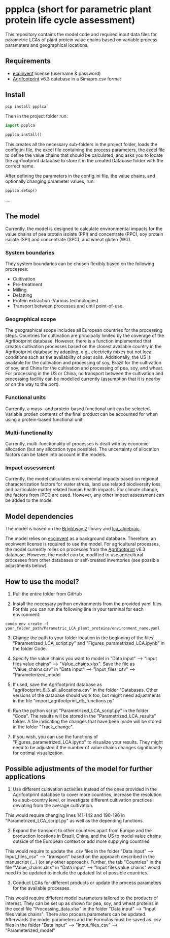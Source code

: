 # ppplca (short for parametric plant protein life cycle assessment)

This repository contains the model code and required input data files for parametric LCAs of plant protein value chains based on variable process parameters and geographical locations.

## Requirements

- [ecoinvent](https://ecoinvent.org/) license (username & password)
- [Agrifootprint](https://blonksustainability.nl/agri-footprint) v6.3 database in a Simapro.csv format

## Install 

```bash
pip install ppplca`
```

Then in the project folder run:
```python
import ppplca

ppplca.install()
```
This creates all the necessary sub-folders in the project folder, loads the config.ini file, the excel file containing the process parameters, the excel file to define the value chains that should be calculated, and asks you to locate the agrifootprint database to store it in the created Database folder with the correct name.

After defining the parameters in the config.ini file, the value chains, and optionally changing parameter values, run:
```python
ppplca.setup()
```



....

## The model

Currently, the model is designed to calculate environmental impacts for the value chains of pea protein isolate (PPI) and concentrate (PPC), soy protein isolate (SPI) and concentrate (SPC), and wheat gluten (WG).

### System boundaries

They system boundaries can be chosen flexibly based on the following processes:
- Cultivation
- Pre-treatment
- Milling
- Defatting
- Protein extraction (Various technologies)
- Transport between processes and until point-of-use.

### Geographical scope

The geographical scope includes all European countries for the processing steps. Countries for cultivation are principally limited by the coverage of the Agrifootprint database. However, there is a function implemented that creates cultivation processes based on the closest available country in the Agrifootprint database by adapting, e.g., electricity mixes but not local conditions such as the availability of peat soils. Additionally, the US is available for the cultivation and processing of soy, Brazil for the cultivation of soy, and China for the cultivation and processing of pea, soy, and wheat. For processing in the US or China, no transport between the cultivation and processing facility can be modelled currently (assumption that it is nearby or on the way to the port).

### Functional units

Currently, a mass- and protein-based functional unit can be selected. Variable protien contents of the final product can be accounted for when using a protein-based functional unit.

### Multi-functionality

Currently, multi-functionality of processes is dealt with by economic allocation (but any allocation type possible). The uncertainty of allocation factors can be taken into account in the models.

### Impact assessment

Currently, the model calculates environmental impacts based on regional characterization factors for water stress, land use related biodiversity loss, and particulate matter related human health impacts. For climate change, the factors from IPCC are used. However, any other impact assessment can be added to the model

## Model dependencies

The model is based on the [Brightway 2](https://github.com/brightway-lca/brightway2) library and [lca_algebraic](https://github.com/oie-mines-paristech/lca_algebraic/).

The model relies on [ecoinvent](https://ecoinvent.org/) as a background database. Therefore, an ecoinvent license is required to use the model. For agricultural processes, the model currently relies on processes from the [Agrifootprint](https://blonksustainability.nl/agri-footprint) v6.3 database. However, the model can be modified to use agricultural processes from other databases or self-created inventories (see possible adjustments below).

## How to use the model?

1. Pull the entire folder from GitHub

2. Install the necessary python environments from the provided yaml files. For this you can run the following line in your terminal for each environment:

`conda env create -f your_folder_path/Parametric_LCA_plant_proteins/environment_name.yaml`

3. Change the path to your folder location in the beginning of the files "Parametrized_LCA_script.py" and "Figures_parametrized_LCA.ipynb" in the folder Code.

4. Specify the value chains you want to model in "Data input" --> "Input files value chains" --> "Value_chains.xlsx". Save the file as "Value_chains.csv" in "Data input" --> "Input_files_csv" --> "Parameterized_model

5. If used, save the Agrifootprint database as "agrifootprint_6_3_all_allocations.csv" in the folder "Databases. Other versions of the database should work too, but might need adjustments in the file "import_agrifootprint_db_functions.py"

6. Run the python script "Parametrized_LCA_script.py" in the folder "Code". The results will be stored in the "Parametrized_LCA_results" folder. A file indicating the changes that have been made will be stored in the folder "Track_change".

7. If you wish, you can use the functions of "Figures_parametrized_LCA.ipynb" to visualize your results. They might need to be adjusted if the number of value chains changes significantly for optimal visualization.

## Possible adjustments of the model for further applications

1. Use different cultivation activities instead of the ones provided in the Agrifootprint database to cover more countries, increase the resolution to a sub-country level, or investigate different cultivation practices deviating from the average cultivation.

This would require changing lines 141-142 and 190-196 in "Parametrized_LCA_script.py" as well as the depending functions.

2. Expand the transport to other countries apart from Europe and the production locations in Brazil, China, and the US to model value chains outside of the European context or add more supplying countries.

This would require to update the .csv files in the folder "Data input" --> Input_files_csv" --> "transport" based on the approach described in the manuscript (...) (or any other approach). Further, the tab "Countries" in the file "Value_chains.xlsx" in "Data input" --> "Input files value chains" would need to be updated to include the updated list of possible countries.

3. Conduct LCAs for different products or update the process parameters for the available processes.

This would require different model parameters tailored to the products of interest. They can be set up as shown for pea, soy, and wheat proteins in the excel file "Processing_data.xlsx" in the folder "Data input" --> "Input files value chains". There also process parameters can be updated. Afterwards the model parameters and the Formulas must be saved as .csv files in the folder "Data input" --> "Input_files_csv" --> "Parameterized_model"